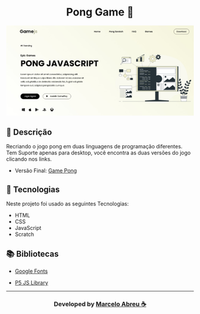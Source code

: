 <h1 align="center"> Pong Game 🏓</h1>

<img src="img-backg/ScreenshoteSite.jpeg" alt="img" style="zoom: 50%;"/>  

## 📝 Descrição
Recriando o jogo pong em duas linguagens de programação diferentes. Tem Suporte apenas para desktop, você encontra as duas versões do jogo clicando nos links.

- Versão Final: [Game Pong](https://marcelo-abreeu.github.io/Pong-JavaScript/)

## 🚀 Tecnologias

Neste projeto foi usado as seguintes Tecnologias:

- HTML
- CSS
- JavaScript
- Scratch


## 📚 Bibliotecas

- [Google Fonts](https://fonts.google.com/)

- [P5 JS Library](https://p5js.org/)

-----

<h3 align="center"> Developed by <a href="#">Marcelo Abreu ☕</a></h3>
